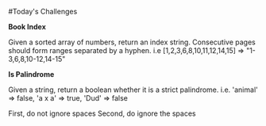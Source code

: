 #Today's Challenges

**Book Index**

Given a sorted array of numbers, return an index string. Consecutive pages should form ranges separated by a hyphen. i.e [1,2,3,6,8,10,11,12,14,15] => "1-3,6,8,10-12,14-15"

**Is Palindrome**

Given a string, return a boolean whether it is a strict palindrome. i.e. 'animal' => false, 'a x a' => true, 'Dud' => false

First, do not ignore spaces
Second, do ignore the spaces
